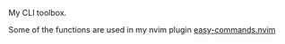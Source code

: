 My CLI toolbox.

Some of the functions are used in my nvim plugin [easy-commands.nvim](https://github.com/LintaoAmons/easy-commands.nvim)

